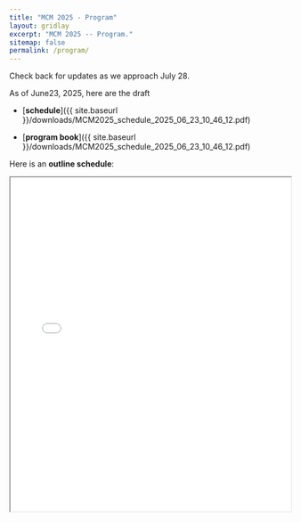 ```yaml
---
title: "MCM 2025 - Program"
layout: gridlay
excerpt: "MCM 2025 -- Program."
sitemap: false
permalink: /program/
---
```


Check back for updates as we approach July 28.

As of June23, 2025, here are the draft
* [**schedule**]({{ site.baseurl }}/downloads/MCM2025_schedule_2025_06_23_10_46_12.pdf)

* [**program book**]({{ site.baseurl }}/downloads/MCM2025_schedule_2025_06_23_10_46_12.pdf)

Here is an **outline schedule**:
<iframe src="{{ site.baseurl }}/downloads/MCM2025_schedule1sheet_2025_06_23_10_46_12.pdf" width="100%" height="600px">
    This browser does not support PDFs. Please download the PDF to view it:
    <a href="{{ site.baseurl }}/downloads/MCM2025_schedule1sheet_2025_06_23_10_46_12.pdf">Download PDF</a>
</iframe>